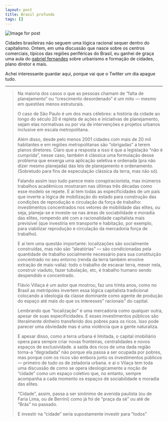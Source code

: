 ```yaml
---
layout: post
title: Brasil profundo
tags: []
---
```


![Image for post](https://miro.medium.com/max/2536/1*hWvLCQ4TQabBpDnUZOuGGg.png)

Cidades brasileiras não seguem uma lógica racional sequer dentro do capitalismo. Ontem, em uma discussão que nasce sobre os centros comerciais, típicos das regiões periféricas do Brasil, eu ganhei de graça uma aula do [gabriel fernandes](https://medium.com/u/2cabf8500e55?source=post_page-----122a76094861--------------------------------) sobre urbanismo e formação de cidades, plano diretor e mais.

Achei interessante guardar aqui, porque vai que o Twitter um dia apague tudo.

***

> Na maioria dos casos o que as pessoas chamam de “falta de planejamento” ou “crescimento desordenado” é um mito — mesmo em questões menos estruturais.
>
> O caso de São Paulo é um dos mais célebres: a história da cidade ao longo do século 20 é repleta de ações e iniciativas de planejamento, sejam elas normativas ou por via de intervenções e projetos urbanos inclusive em escala metropolitana.
>
> Além disso, desde pelo menos 2001 cidades com mais de 20 mil habitantes e em regiões metropolitanas são “obrigadas” a terem planos diretores. Claro que a resposta a isso é que a legislação “não é cumprida”, nesse caso, também é clássica uma formulação desse problema que enxerga uma aplicação seletiva e ordenada (pra não dizer mesmo planejada) das leis de planejamento e ordenamento. (Sobretudo para fins de especulação clássica da terra, mas não só).
>
> Falando assim isso tudo parece meio conspiracionista, mas inúmeros trabalhos acadêmicos mostraram nas últimas três décadas como esse modelo se repete. E aí tem todas as especificidades de um país que inverte a lógica de mobilização do estado para construção das condições de reprodução e circulação da força de trabalho: investimentos concentrados nos vetores de mobilidade das elites, ou seja, planeja-se e investe-se nas áreas de sociabilidade e moradia das elites, rompendo até com a racionalidade capitalista mais previsível (que investiria em transporte e habitação, por exemplo, para viabilizar reprodução e circulação da mercadoria força de trabalho).
>
> E aí tem uma questão importante: localizações são socialmente construídas, mas não são “aleatórias” — são condicionadas pela quantidade de trabalho socialmente necessário para sua constituição concentrado no seu entorno (renda da terra também envolve extração de mais-valia): todo o trabalho de escavar terra, mexer nela, construir viaduto, fazer tubulação, etc, é trabalho humano sendo despendido e concentrado.
>
> Flávio Villaça é um autor que mostrou, faz uns trinta anos, como no Brasil as metrópoles invertem essa lógica capitalista tradicional colocando a ideologia da classe dominante como agente de produção do espaço até mais do que os interesses” racionais” do capital.
>
> Lembrando que “localização” é uma mercadoria como qualquer outra, apesar de suas especificidades. E esses investimentos públicos são literalmente dinheiro transferido dos pobres para os ricos. Isso pode parecer uma obviedade mas é uma violência que a gente naturaliza.
>
> E apesar disso, como a terra urbana é limitada, o capital imobiliário opera para sempre criar novas fronteiras, centralidades e novos espaços de exclusividade. a saída dos ricos de uma dada região torna-a “degradada” não porque ela passa a ser ocupada por pobres, mas porque com os ricos vão embora junto os investimentos públicos — primeiro de tudo os de zeladoria urbana. e aí o Vilaça tem toda uma discussão de como se opera ideologicamente a noção de “cidade” como um espaço coletivo que, no entanto, sempre acompanha a cada momento os espaços de sociabilidade e moradia das elites.
>
> “Cidade”, assim, passa a ser sinônimo de avenida paulista (ou de Faria Lima, ou de Berrini) como já foi de “praça da sé” ou até de “Brás” no passado.
>
> E investir na “cidade” seria supostamente investir para “todos”
